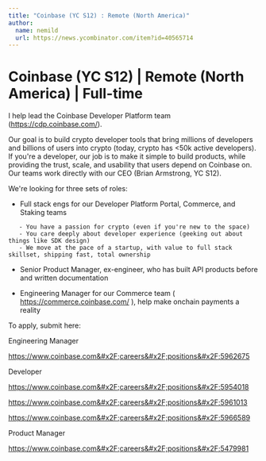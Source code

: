 ```yaml
---
title: "Coinbase (YC S12) : Remote (North America)"
author:
  name: nemild
  url: https://news.ycombinator.com/item?id=40565714
---
```

Coinbase (YC S12) | Remote (North America) | Full-time
==============================================

I help lead the Coinbase Developer Platform team (<a href="https:&#x2F;&#x2F;cdp.coinbase.com&#x2F;" rel="nofollow">https:&#x2F;&#x2F;cdp.coinbase.com&#x2F;</a>).

Our goal is to build crypto developer tools that bring millions of developers and billions of users into crypto (today, crypto has &lt;50k active developers). If you&#x27;re a developer, our job is to make it simple to build products, while providing the trust, scale, and usability that users depend on Coinbase on. Our teams work directly with our CEO (Brian Armstrong, YC S12).

We&#x27;re looking for three sets of roles:

- Full stack engs for our Developer Platform Portal, Commerce, and Staking teams

<pre><code>   - You have a passion for crypto (even if you&#x27;re new to the space)
   - You care deeply about developer experience (geeking out about things like SDK design)
   - We move at the pace of a startup, with value to full stack skillset, shipping fast, total ownership
</code></pre>
- Senior Product Manager, ex-engineer, who has built API products before and written documentation

- Engineering Manager for our Commerce team ( <a href="https:&#x2F;&#x2F;commerce.coinbase.com&#x2F;" rel="nofollow">https:&#x2F;&#x2F;commerce.coinbase.com&#x2F;</a> ), help make onchain payments a reality

To apply, submit here:

Engineering Manager

<a href="https:&#x2F;&#x2F;www.coinbase.com&#x2F;careers&#x2F;positions&#x2F;5962675" rel="nofollow">https:&#x2F;&#x2F;www.coinbase.com&#x2F;careers&#x2F;positions&#x2F;5962675</a>

Developer

<a href="https:&#x2F;&#x2F;www.coinbase.com&#x2F;careers&#x2F;positions&#x2F;5954018" rel="nofollow">https:&#x2F;&#x2F;www.coinbase.com&#x2F;careers&#x2F;positions&#x2F;5954018</a>

<a href="https:&#x2F;&#x2F;www.coinbase.com&#x2F;careers&#x2F;positions&#x2F;5961013" rel="nofollow">https:&#x2F;&#x2F;www.coinbase.com&#x2F;careers&#x2F;positions&#x2F;5961013</a>

<a href="https:&#x2F;&#x2F;www.coinbase.com&#x2F;careers&#x2F;positions&#x2F;5966589" rel="nofollow">https:&#x2F;&#x2F;www.coinbase.com&#x2F;careers&#x2F;positions&#x2F;5966589</a>

Product Manager

<a href="https:&#x2F;&#x2F;www.coinbase.com&#x2F;careers&#x2F;positions&#x2F;5479981" rel="nofollow">https:&#x2F;&#x2F;www.coinbase.com&#x2F;careers&#x2F;positions&#x2F;5479981</a>
